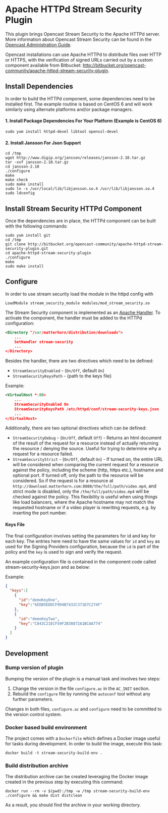 # Apache HTTPd Stream Security Plugin

This plugin brings Opencast Stream Security to the Apache HTTPd server. More information about Opencast Stream Security can be found in the [Opencast Administration Guide]().

Opencast installations can use Apache HTTPd to distribute files over HTTP or HTTPS, with the verification of signed URLs carried out by a custom component available from Bitbucket: http://bitbucket.org/opencast-community/apache-httpd-stream-security-plugin.

## Install Dependencies
In order to build the HTTPd component, some dependencies need to be installed first. The example routine is based on CentOS 6 and will work similarly using alternate platforms and/or package managers.

#### 1. Install Package Dependencies For Your Platform (Example is CentOS 6)

    sudo yum install httpd-devel libtool openssl-devel

#### 2. Install Jansson For Json Support

    cd /tmp
    wget http://www.digip.org/jansson/releases/jansson-2.10.tar.gz
    tar -xvf jansson-2.10.tar.gz
    cd jansson-2.10
    ./configure
    make
    make check
    sudo make install
    sudo ln -s /usr/local/lib/libjansson.so.4 /usr/lib/libjansson.so.4
    sudo ldconfig

## Install Stream Security HTTPd Component
Once the dependencies are in place, the HTTPd component can be built with the following commands:

    sudo yum install git
    cd /tmp
    git clone http://bitbucket.org/opencast-community/apache-httpd-stream-security-plugin.git
    cd apache-httpd-stream-security-plugin
    ./configure
    make
    sudo make install

## Configure

In order to use stream security load the module in the httpd config with

    LoadModule stream_security_module modules/mod_stream_security.so

The Stream Security component is implemented as an [Apache Handler](https://httpd.apache.org/docs/2.2/handler.html). To activate the component, the handler must be added to the HTTPd configuration:

```xml
<Directory "/var/matterhorn/distribution/downloads">
    ...
    SetHandler stream-security
    ...
</Directory>
```

Besides the handler, there are two directives which need to be defined:
* `StreamSecurityEnabled` - (`On/Off`, default `On`)
* `StreamSecurityKeysPath` - {path to the keys file}

Example:

```xml
<VirtualHost *:80>    
    ...
    StreamSecurityEnabled On
    StreamSecurityKeysPath /etc/httpd/conf/stream-security-keys.json
    ...
</VirtualHost>
```

Additionally, there are two optional directives which can be defined:
* `StreamSecurityDebug` - (`On/Off`, default `Off`) - Returns an html document of the result of the request for a resource instead of actually returning the resource / denying the source. Useful for trying to determine why a request for a resource failed.
* `StreamSecurityStrict` - (`On/Off`, default `On`) - If turned on, the entire URL will be considered when comparing the current request for a resource against the policy, including the scheme (http, https etc.), hostname  and optional port. If turned off, only the path to the resource will be considered. So if the request is for a resource at `http://download.matterhorn.com:8080/the/full/path/video.mp4`, and strict mode is disabled, only the `/the/full/path/video.mp4` will be checked against the policy. This flexibility is useful when using things like load balancers, where the Apache hostname may not match the requested hostname or if a video player is rewriting requests, e.g. by inserting the port number.

#### Keys File
The final configuration involves setting the parameters for id and key for each key. The entries here need to have the same values for `id` and `key` as used for the Signing Providers configuration, because the `id` is part of the policy and the `key` is used to sign and verify the request.

An example configuration file is contained in the component code called stream-security-keys.json and as below:

Example:

```json
{
  "keys":[
    {
      "id":"demoKeyOne",
      "key":"6EDB5EDDCF994B7432C371D7C274F"
    },
    {
      "id":"demoKeyTwo",
      "key":"C843C21ECF59F2B38872A1BCAA774"
    }
  ]
}
```

## Development

### Bump version of plugin

Bumping the version of the plugin is a manual task and involves two steps:

1. Change the version in the file `configure.ac` in the `AC_INIT` section.
2. Rebuild the `configure` file by running the `autoconf` tool without any further parameters.

Changes in both files, `configure.ac` and `configure` need to be committed to the version control system.


### Docker based build environment

The project comes with a `Dockerfile` which defines a Docker image useful for tasks during development. In order to build the image, execute this task: 

    docker build -t stream-security-build-env .

### Build distribution archive

The distribution archive can be created leveraging the Docker image created in the previous step by executing this command:

    docker run --rm -v $(pwd):/tmp -w /tmp stream-security-build-env ./configure && make dist distclean

As a result, you should find the archive in your working directory.
